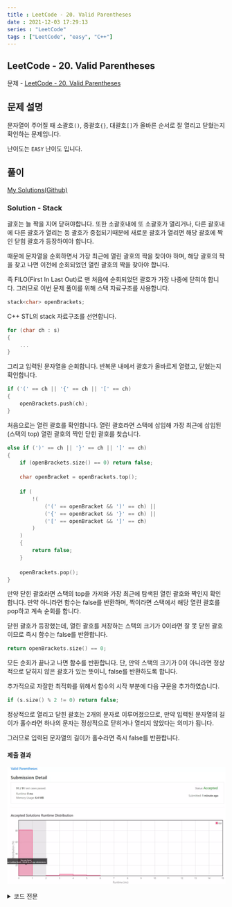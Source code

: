 ```yaml
---
title : LeetCode - 20. Valid Parentheses
date : 2021-12-03 17:29:13
series : "LeetCode"
tags : ["LeetCode", "easy", "C++"]
---
```


## LeetCode - 20. Valid Parentheses
문제 - [LeetCode - 20. Valid Parentheses](https://leetcode.com/problems/valid-parentheses/)

## 문제 설명
문자열이 주어질 때 소괄호`()`, 중괄호`{}`, 대괄호`[]`가 올바른 순서로 잘 열리고 닫혔는지 확인하는 문제입니다.

난이도는 `EASY` 난이도 입니다.

## 풀이
[My Solutions(Github)](https://github.com/LDobac/leetcode/tree/master/20.%20Valid%20Parentheses)

### Solution - Stack
괄호는 늘 짝을 지어 닫혀야합니다. 또한 소괄호내에 또 소괄호가 열리거나, 다른 괄호내에 다른 괄호가 열리는 등 괄호가 중첩되기때문에 새로운 괄호가 열리면 해당 괄호에 짝인 닫힘 괄호가 등장하여야 합니다.

때문에 문자열을 순회하면서 가장 최근에 열린 괄호의 짝을 찾아야 하며, 해당 괄호의 짝을 찾고 나면 이전에 순회되었던 열린 괄호의 짝을 찾아야 합니다.

즉 FILO(First In Last Out)로 맨 처음에 순회되었던 괄호가 가장 나중에 닫혀야 합니다. 그러므로 이번 문제 풀이를 위해 스택 자료구조를 사용합니다.

```cpp
stack<char> openBrackets;
```

C++ STL의 stack 자료구조를 선언합니다.

```cpp
for (char ch : s)
{
    ...
}
```

그리고 입력된 문자열을 순회합니다. 반복문 내에서 괄호가 올바르게 열렸고, 닫혔는지 확인합니다.

```cpp
if ('(' == ch || '{' == ch || '[' == ch)
{
    openBrackets.push(ch);
}
```

처음으로는 열린 괄호를 확인합니다. 열린 괄호라면 스택에 삽입해 가장 최근에 삽입된(스택의 top) 열린 괄호의 짝인 닫힌 괄호를 찾습니다.

```cpp
else if (')' == ch || '}' == ch || ']' == ch)
{
    if (openBrackets.size() == 0) return false;

    char openBracket = openBrackets.top();

    if (
        !(
            ('(' == openBracket && ')' == ch) || 
            ('{' == openBracket && '}' == ch) || 
            ('[' == openBracket && ']' == ch)
        )
    )
    {
        return false;
    }

    openBrackets.pop();
}
```

만약 닫힌 괄호라면 스택의 top을 가져와 가장 최근에 탐색된 열린 괄호와 짝인지 확인합니다. 만약 아니라면 함수는 false를 반환하며, 짝이라면 스택에서 해당 열린 괄호를 pop하고 계속 순회를 합니다.

닫힌 괄호가 등장했는데, 열린 괄호를 저장하는 스택의 크기가 0이라면 잘 못 닫힌 괄호이므로 즉시 함수는 false를 반환합니다.

```cpp
return openBrackets.size() == 0;
```

모든 순회가 끝나고 나면 함수를 반환합니다. 단, 만약 스택의 크기가 0이 아니라면 정상적으로 닫히지 않은 괄호가 있는 뜻이니, false를 반환하도록 합니다.

추가적으로 자잘한 최적화를 위해서 함수의 시작 부분에 다음 구문을 추가하였습니다.

```cpp
if (s.size() % 2 != 0) return false;
```

정상적으로 열리고 닫힌 괄호는 2개의 문자로 이루어졌으므로, 만약 입력된 문자열의 길이가 홀수라면 하나의 문자는 정상적으로 닫히거나 열리지 않았다는 의미가 됩니다.

그러므로 입력된 문자열의 길이가 홀수라면 즉시 false를 반환합니다.

#### 제출 결과
![Solution 1 result](./images/20/result_1.webp)

<details>
<summary>코드 전문</summary>

```cpp
class Solution 
{
public:
    bool isValid(string s) 
    {
        if (s.size() % 2 != 0) return false;

        stack<char> openBrackets;

        for (char ch : s)
        {
            if ('(' == ch || '{' == ch || '[' == ch)
            {
                openBrackets.push(ch);
            }
            else if (')' == ch || '}' == ch || ']' == ch)
            {
                if (openBrackets.size() == 0) return false;

                char openBracket = openBrackets.top();

                if (
                    !(
                        ('(' == openBracket && ')' == ch) || 
                        ('{' == openBracket && '}' == ch) || 
                        ('[' == openBracket && ']' == ch)
                    )
                )
                {
                    return false;
                }

                openBrackets.pop();
            }
        }

        return openBrackets.size() == 0;
    }
};
```

</details>
